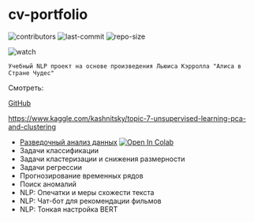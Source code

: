 # cv-portfolio

![contributors](https://img.shields.io/github/contributors/tesemnikov-av/pelevin-recomendation-bot) ![last-commit](https://img.shields.io/github/last-commit/tesemnikov-av/Pelevin-recomendation-bot) ![repo-size](https://img.shields.io/github/repo-size/tesemnikov-av/Pelevin-recomendation-bot)

![watch](https://img.shields.io/github/watchers/tesemnikov-av/Pelevin-recomendation-bot?style=social) 

    Учебный NLP проект на основе произведения Льюиса Кэрролла "Алиса в Стране Чудес"

Смотреть:

[GitHub](https://github.com/tesemnikov-av/Alice-NLP-project/blob/master/AliceFinal.ipynb)

https://www.kaggle.com/kashnitsky/topic-7-unsupervised-learning-pca-and-clustering


* [Разведочный анализ данных](https://github.com/tesemnikov-av/Alice-NLP-project/blob/master/AliceFinal.ipynb) [![Open In Colab](https://colab.research.google.com/assets/colab-badge.svg)](https://colab.research.google.com/drive/10O4uK1nd18AqqAjlogUJZPz2ISusoNof?usp=sharing)
* Задачи классификации
* Задачи кластеризации и снижения размерности
* Задачи регрессии
* Прогнозирование временных рядов
* Поиск аномалий
* NLP: Опечатки и меры схожести текста
* NLP: Чат-бот для рекомендации фильмов
* NLP: Тонкая настройка BERT
